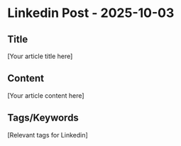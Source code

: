 # Linkedin Post - 2025-10-03

## Title
[Your article title here]

## Content
[Your article content here]

## Tags/Keywords
[Relevant tags for Linkedin]
